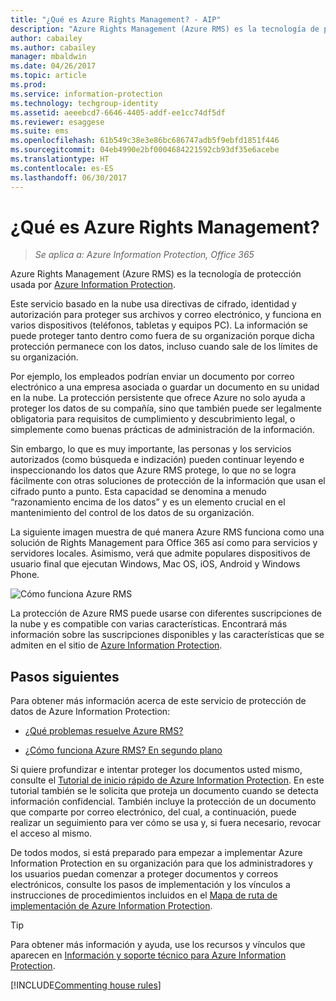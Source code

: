 ```yaml
---
title: "¿Qué es Azure Rights Management? - AIP"
description: "Azure Rights Management (Azure RMS) es la tecnología de protección usada por Azure Information Protection."
author: cabailey
ms.author: cabailey
manager: mbaldwin
ms.date: 04/26/2017
ms.topic: article
ms.prod: 
ms.service: information-protection
ms.technology: techgroup-identity
ms.assetid: aeeebcd7-6646-4405-addf-ee1cc74df5df
ms.reviewer: esaggese
ms.suite: ems
ms.openlocfilehash: 61b549c38e3e86bc686747adb5f9ebfd1851f446
ms.sourcegitcommit: 04eb4990e2bf0004684221592cb93df35e6acebe
ms.translationtype: HT
ms.contentlocale: es-ES
ms.lasthandoff: 06/30/2017
---
```

# <a name="what-is-azure-rights-management"></a>¿Qué es Azure Rights Management?

>*Se aplica a: Azure Information Protection, Office 365*


Azure Rights Management (Azure RMS) es la tecnología de protección usada por [Azure Information Protection](what-is-information-protection.md).

Este servicio basado en la nube usa directivas de cifrado, identidad y autorización para proteger sus archivos y correo electrónico, y funciona en varios dispositivos (teléfonos, tabletas y equipos PC). La información se puede proteger tanto dentro como fuera de su organización porque dicha protección permanece con los datos, incluso cuando sale de los límites de su organización.

Por ejemplo, los empleados podrían enviar un documento por correo electrónico a una empresa asociada o guardar un documento en su unidad en la nube. La protección persistente que ofrece Azure no solo ayuda a proteger los datos de su compañía, sino que también puede ser legalmente obligatoria para requisitos de cumplimiento y descubrimiento legal, o simplemente como buenas prácticas de administración de la información.

Sin embargo, lo que es muy importante, las personas y los servicios autorizados (como búsqueda e indización) pueden continuar leyendo e inspeccionando los datos que Azure RMS protege, lo que no se logra fácilmente con otras soluciones de protección de la información que usan el cifrado punto a punto. Esta capacidad se denomina a menudo “razonamiento encima de los datos” y es un elemento crucial en el mantenimiento del control de los datos de su organización.

La siguiente imagen muestra de qué manera Azure RMS funciona como una solución de Rights Management para Office 365 así como para servicios y servidores locales. Asimismo, verá que admite populares dispositivos de usuario final que ejecutan Windows, Mac OS, iOS, Android y Windows Phone.


![Cómo funciona Azure RMS](../media/AzRMS_elements.png)

La protección de Azure RMS puede usarse con diferentes suscripciones de la nube y es compatible con varias características. Encontrará más información sobre las suscripciones disponibles y las características que se admiten en el sitio de [Azure Information Protection](https://www.microsoft.com/cloud-platform/azure-information-protection).

## <a name="next-steps"></a>Pasos siguientes

Para obtener más información acerca de este servicio de protección de datos de Azure Information Protection:

-   [¿Qué problemas resuelve Azure RMS?](azure-rms-problems-it-solves.md)

-   [¿Cómo funciona Azure RMS? En segundo plano](how-does-it-work.md)

Si quiere profundizar e intentar proteger los documentos usted mismo, consulte el [Tutorial de inicio rápido de Azure Information Protection](../get-started/infoprotect-quick-start-tutorial.md). En este tutorial también se le solicita que proteja un documento cuando se detecta información confidencial. También incluye la protección de un documento que comparte por correo electrónico, del cual, a continuación, puede realizar un seguimiento para ver cómo se usa y, si fuera necesario, revocar el acceso al mismo.

De todos modos, si está preparado para empezar a implementar Azure Information Protection en su organización para que los administradores y los usuarios puedan comenzar a proteger documentos y correos electrónicos, consulte los pasos de implementación y los vínculos a instrucciones de procedimientos incluidos en el [Mapa de ruta de implementación de Azure Information Protection](../plan-design/deployment-roadmap.md).

> [!TIP]
> Para obtener más información y ayuda, use los recursos y vínculos que aparecen en [Información y soporte técnico para Azure Information Protection](../get-started/information-support.md).

[!INCLUDE[Commenting house rules](../includes/houserules.md)]